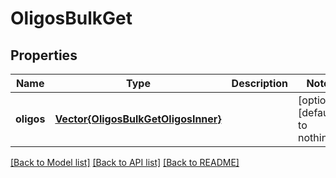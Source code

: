 # OligosBulkGet


## Properties
Name | Type | Description | Notes
------------ | ------------- | ------------- | -------------
**oligos** | [**Vector{OligosBulkGetOligosInner}**](OligosBulkGetOligosInner.md) |  | [optional] [default to nothing]


[[Back to Model list]](../README.md#models) [[Back to API list]](../README.md#api-endpoints) [[Back to README]](../README.md)


